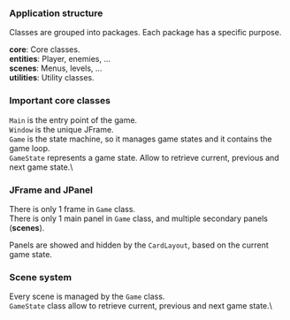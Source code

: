 ### Application structure
Classes are grouped into packages. Each package has a specific purpose.

**core**: Core classes.\
**entities**: Player, enemies, ...\
**scenes**: Menus, levels, ...\
**utilities**: Utility classes.

### Important core classes
`Main` is the entry point of the game.\
`Window` is the unique JFrame.\
`Game` is the state machine, so it manages game states and it contains the game loop.\
`GameState` represents a game state. Allow to retrieve current, previous and next game state.\

### JFrame and JPanel
There is only 1 frame in `Game` class.\
There is only 1 main panel in `Game` class, and multiple secondary panels (**scenes**).

Panels are showed and hidden by the `CardLayout`, based on the current game state.

### Scene system
Every scene is managed by the `Game` class.\
`GameState` class allow to retrieve current, previous and next game state.\

